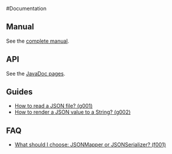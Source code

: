 #Documentation
## Manual

See the [complete manual](jsontools-manual.html).

## API

See the [JavaDoc pages](../apidocs/index.html).

## Guides

* [How to read a JSON file? (g001)](g001.html)
* [How to render a JSON value to a String? (g002)](g002.html)

## FAQ

* [What should I choose: JSONMapper or JSONSerializer? (f001)](f001.html)